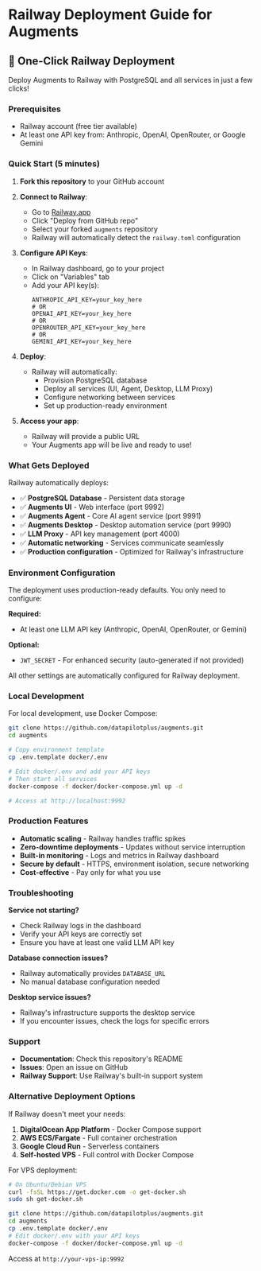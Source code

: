 # Railway Deployment Guide for Augments

## 🚀 One-Click Railway Deployment

Deploy Augments to Railway with PostgreSQL and all services in just a few clicks!

### Prerequisites

- Railway account (free tier available)
- At least one API key from: Anthropic, OpenAI, OpenRouter, or Google Gemini

### Quick Start (5 minutes)

1. **Fork this repository** to your GitHub account
2. **Connect to Railway**:
   - Go to [Railway.app](https://railway.app)
   - Click "Deploy from GitHub repo"
   - Select your forked `augments` repository
   - Railway will automatically detect the `railway.toml` configuration

3. **Configure API Keys**:
   - In Railway dashboard, go to your project
   - Click on "Variables" tab
   - Add your API key(s):
     ```
     ANTHROPIC_API_KEY=your_key_here
     # OR
     OPENAI_API_KEY=your_key_here
     # OR  
     OPENROUTER_API_KEY=your_key_here
     # OR
     GEMINI_API_KEY=your_key_here
     ```

4. **Deploy**:
   - Railway will automatically:
     - Provision PostgreSQL database
     - Deploy all services (UI, Agent, Desktop, LLM Proxy)
     - Configure networking between services
     - Set up production-ready environment

5. **Access your app**:
   - Railway will provide a public URL
   - Your Augments app will be live and ready to use!

### What Gets Deployed

Railway automatically deploys:

- ✅ **PostgreSQL Database** - Persistent data storage
- ✅ **Augments UI** - Web interface (port 9992)
- ✅ **Augments Agent** - Core AI agent service (port 9991)  
- ✅ **Augments Desktop** - Desktop automation service (port 9990)
- ✅ **LLM Proxy** - API key management (port 4000)
- ✅ **Automatic networking** - Services communicate seamlessly
- ✅ **Production configuration** - Optimized for Railway's infrastructure

### Environment Configuration

The deployment uses production-ready defaults. You only need to configure:

**Required:**
- At least one LLM API key (Anthropic, OpenAI, OpenRouter, or Gemini)

**Optional:**
- `JWT_SECRET` - For enhanced security (auto-generated if not provided)

All other settings are automatically configured for Railway deployment.

### Local Development

For local development, use Docker Compose:

```bash
git clone https://github.com/datapilotplus/augments.git
cd augments

# Copy environment template
cp .env.template docker/.env

# Edit docker/.env and add your API keys
# Then start all services
docker-compose -f docker/docker-compose.yml up -d

# Access at http://localhost:9992
```

### Production Features

- **Automatic scaling** - Railway handles traffic spikes
- **Zero-downtime deployments** - Updates without service interruption  
- **Built-in monitoring** - Logs and metrics in Railway dashboard
- **Secure by default** - HTTPS, environment isolation, secure networking
- **Cost-effective** - Pay only for what you use

### Troubleshooting

**Service not starting?**
- Check Railway logs in the dashboard
- Verify your API keys are correctly set
- Ensure you have at least one valid LLM API key

**Database connection issues?**
- Railway automatically provides `DATABASE_URL`
- No manual database configuration needed

**Desktop service issues?**
- Railway's infrastructure supports the desktop service
- If you encounter issues, check the logs for specific errors

### Support

- **Documentation**: Check this repository's README
- **Issues**: Open an issue on GitHub
- **Railway Support**: Use Railway's built-in support system

### Alternative Deployment Options

If Railway doesn't meet your needs:

1. **DigitalOcean App Platform** - Docker Compose support
2. **AWS ECS/Fargate** - Full container orchestration  
3. **Google Cloud Run** - Serverless containers
4. **Self-hosted VPS** - Full control with Docker Compose

For VPS deployment:
```bash
# On Ubuntu/Debian VPS
curl -fsSL https://get.docker.com -o get-docker.sh
sudo sh get-docker.sh

git clone https://github.com/datapilotplus/augments.git
cd augments
cp .env.template docker/.env
# Edit docker/.env with your API keys
docker-compose -f docker/docker-compose.yml up -d
```

Access at `http://your-vps-ip:9992`

